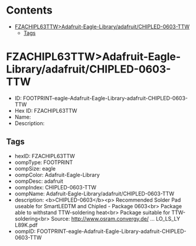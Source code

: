



Contents
========

* [FZACHIPL63TTW>Adafruit-Eagle-Library/adafruit/CHIPLED-0603-TTW](#fzachipl63ttwadafruit-eagle-libraryadafruitchipled-0603-ttw)
	* [Tags](#tags)

# FZACHIPL63TTW>Adafruit-Eagle-Library/adafruit/CHIPLED-0603-TTW

- ID: FOOTPRINT-eagle-Adafruit-Eagle-Library-adafruit-CHIPLED-0603-TTW
- Hex ID: FZACHIPL63TTW
- Name: 
- Description: 

## Tags

- hexID: FZACHIPL63TTW
- oompType: FOOTPRINT
- oompSize: eagle
- oompColor: Adafruit-Eagle-Library
- oompDesc: adafruit
- oompIndex: CHIPLED-0603-TTW
- oompName: Adafruit-Eagle-Library/adafruit/CHIPLED-0603-TTW
- description: &lt;b&gt;CHIPLED-0603&lt;/b&gt;&lt;p&gt;
Recommended Solder Pad useable for SmartLEDTM and Chipled - Package 0603&lt;br&gt;
Package able to withstand TTW-soldering heat&lt;br&gt;
Package suitable for TTW-soldering&lt;br&gt;
Source: http://www.osram.convergy.de/ ... LO_LS_LY L89K.pdf
- oompID: FOOTPRINT-eagle-Adafruit-Eagle-Library-adafruit-CHIPLED-0603-TTW
